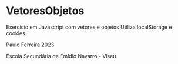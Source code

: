 # VetoresObjetos
Exercício em Javascript com vetores e objetos
Utiliza localStorage e cookies.


Paulo Ferreira 2023

Escola Secundária de Emídio Navarro - Viseu
